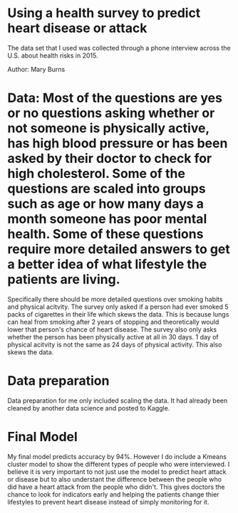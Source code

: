 # Using a health survey to predict heart disease or attack
The data set that I used was collected through a phone interview across the U.S. about health risks in 2015. 

Author: Mary Burns

# Data: Most of the questions are yes or no questions asking whether or not someone is physically active, has high blood pressure or has been asked by their doctor to check for high cholesterol. Some of the questions are scaled into groups such as age or how many days a month someone has poor mental health. Some of these questions require more detailed answers to get a better idea of what lifestyle the patients are living. 
Specifically there should be more detailed questions over smoking habits and physical acitvity. The survey only asked if a person had ever smoked 5 packs of cigarettes in their life which skews the data. This is because lungs can heal from smoking after 2 years of stopping and theoretically would lower that person's chance of heart disease. The survey also only asks whether the person has been physically active at all in 30 days. 1 day of physical acitvity is not the same as 24 days of physical activity. This also skews the data. 

# Data preparation
 Data preparation for me only included scaling the data. It had already been cleaned by another data science and posted to Kaggle. 

# Final Model
My final model predicts accuracy by 94%. However I do include a Kmeans cluster model to show the different types of people who were interviewed. I believe it is very important to not just use the model to predict heart attack or disease but to also understant the difference between the people who did have a heart attack from the people who didn't. This gives doctors the chance to look for indicators early and helping the patients change thier lifestyles to prevent heart disease instead of simply monitoring for it. 
